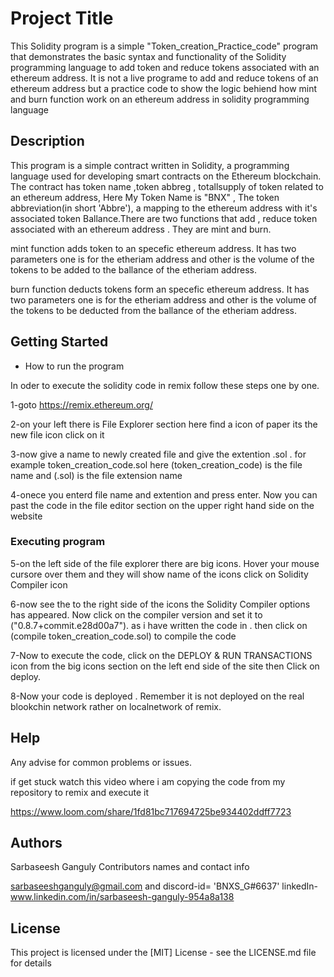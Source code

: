 # Project Title

This Solidity program is a simple "Token_creation_Practice_code" program that demonstrates the basic syntax and functionality of the Solidity programming language to add token and reduce tokens associated with an ethereum address. It is not a live programe to add and reduce tokens of an ethereum address but a practice code to show the logic behiend how mint and burn function work on an ethereum address in solidity programming language
## Description

This program is a simple contract written in Solidity, a programming language used for developing smart contracts on the Ethereum blockchain. The contract has token name ,token abbreg , totallsupply of token related to an ethereum address, Here My Token Name is "BNX" , The token abbreviation(in short 'Abbre'), a mapping to the ethereum address with it's associated token Ballance.There are two functions that add , reduce token associated with an ethereum address . They are mint and burn. 

mint function adds token to an specefic ethereum address. It has two parameters one is for the etheriam address and other is the volume of the tokens to be added to the ballance of the etheriam address.

burn function deducts tokens form an specefic ethereum address. It has two parameters one is for the etheriam address and other is the volume of the tokens to be deducted from the ballance of the etheriam address.

## Getting Started

* How to run the program

In oder to execute the solidity code in remix follow these steps one by one.

1-goto https://remix.ethereum.org/

2-on your left there is File Explorer section here find a icon of paper its the new file icon click on it

3-now give a name to newly created file and give the extention .sol . for example token_creation_code.sol here (token_creation_code) is the file name and (.sol) is the file extension name

4-onece you enterd file name and extention and press enter. Now you can past the code in the file editor section on the upper right hand side on the website

### Executing program

5-on the left side of the file explorer there are big icons. Hover your mouse cursore over them and they will show name of the icons click on Solidity Compiler icon

6-now see the to the right side of the icons the Solidity Compiler options has appeared. Now click on the compiler version and set it to ("0.8.7+commit.e28d00a7"). as i have written the code in . then click on (compile token_creation_code.sol) to compile the code

7-Now to execute the code, click on the DEPLOY & RUN TRANSACTIONS icon from the big icons section on the left end side of the site then Click on deploy.

8-Now your code is deployed . Remember it is not deployed on the real blookchin network rather on localnetwork of remix.




## Help

Any advise for common problems or issues.

if get stuck watch this video where i am copying the code from my repository to remix and execute it

https://www.loom.com/share/1fd81bc717694725be934402ddff7723

## Authors
Sarbaseesh Ganguly
Contributors names and contact info

sarbaseeshganguly@gmail.com and discord-id= 'BNXS_G#6637' linkedIn- www.linkedin.com/in/sarbaseesh-ganguly-954a8a138

## License

This project is licensed under the [MIT] License - see the LICENSE.md file for details
